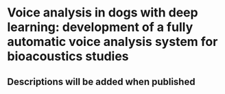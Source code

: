 # Voice analysis in dogs with deep learning: development of a fully automatic voice analysis system for bioacoustics studies

## Descriptions will be added when published
